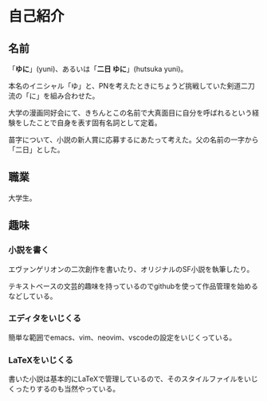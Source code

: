 # 自己紹介
## 名前
「**ゆに**」(yuni)、あるいは「**二日 ゆに**」(hutsuka yuni)。

本名のイニシャル「ゆ」と、PNを考えたときにちょうど挑戦していた剣道二刀流の「に」を組み合わせた。

大学の漫画同好会にて、きちんとこの名前で大真面目に自分を呼ばれるという経験をしたことで自身を表す固有名詞として定着。

苗字について、小説の新人賞に応募するにあたって考えた。父の名前の一字から「二日」とした。

## 職業
大学生。

## 趣味
### 小説を書く
エヴァンゲリオンの二次創作を書いたり、オリジナルのSF小説を執筆したり。

テキストベースの文芸的趣味を持っているのでgithubを使って作品管理を始めるなどしている。

### エディタをいじくる
簡単な範囲でemacs、vim、neovim、vscodeの設定をいじくっている。

### LaTeXをいじくる
書いた小説は基本的にLaTeXで管理しているので、そのスタイルファイルをいじくったりするのも当然やっている。
